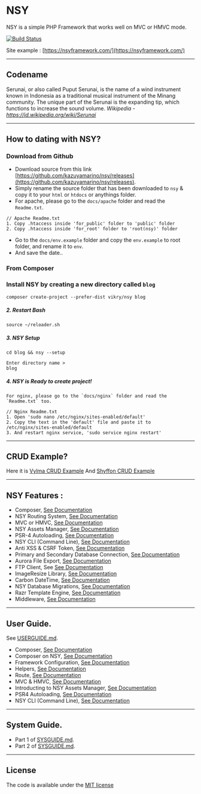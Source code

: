 # NSY
NSY is a simple PHP Framework that works well on MVC or HMVC mode.

[![Build Status](https://travis-ci.org/kazuyamarino/nsy.svg?branch=master)](https://travis-ci.org/kazuyamarino/nsy)

Site example :
[https://nsyframework.com/](https://nsyframework.com/)

---

## Codename
Serunai, or also called Puput Serunai, is the name of a wind instrument known in Indonesia as a traditional musical instrument of the Minang community. The unique part of the Serunai is the expanding tip, which functions to increase the sound volume.
*Wikipedia - https://id.wikipedia.org/wiki/Serunai*

---

## How to dating with NSY?
### Download from Github
* Download source from this link [https://github.com/kazuyamarino/nsy/releases](https://github.com/kazuyamarino/nsy/releases).
* Simply rename the source folder that has been downloaded to `nsy` & copy it to your `html` or `htdocs` or anythings folder.
* For apache, please go to the `docs/apache` folder and read the `Readme.txt`.

```
// Apache Readme.txt
1. Copy .htaccess inside 'for_public' folder to 'public' folder
2. Copy .htaccess inside 'for_root' folder to 'root(nsy)' folder
```

* Go to the `docs/env.example` folder and copy the `env.example` to root folder, and rename it to `env`.
* And save the date..

### From Composer

### Install NSY by creating a new directory called `blog`

```
composer create-project --prefer-dist vikry/nsy blog
```

##### 2. Restart Bash

```
source ~/reloader.sh
```

##### 3. NSY Setup

```
cd blog && nsy --setup

Enter directory name >
blog
```

##### 4. NSY is Ready to create project!

```
For nginx, please go to the `docs/nginx` folder and read the `Readme.txt` too.

// Nginx Readme.txt
1. Open 'sudo nano /etc/nginx/sites-enabled/default'
2. Copy the text in the 'default' file and paste it to /etc/nginx/sites-enabled/default
3. And restart nginx service, 'sudo service nginx restart'
```

---

## CRUD Example?
Here it is [Vylma CRUD Example](https://vylma.nsyframework.com/)
And [Shyffon CRUD Example](https://shyffon.nsyframework.com/)

---

## NSY Features :
* Composer, [See Documentation](https://github.com/kazuyamarino/nsy-docs/blob/master/USERGUIDE.md#composer-on-nsy-framework)
* NSY Routing System, [See Documentation](https://github.com/kazuyamarino/nsy-docs/blob/master/USERGUIDE.md#routes)
* MVC or HMVC, [See Documentation](https://github.com/kazuyamarino/nsy-docs/blob/master/USERGUIDE.md#mvc--hmvc)
* NSY Assets Manager, [See Documentation](https://github.com/kazuyamarino/nsy-docs/blob/master/USERGUIDE.md#introducting-to-nsy-assets-manager)
* PSR-4 Autoloading, [See Documentation](https://github.com/kazuyamarino/nsy-docs/blob/master/USERGUIDE.md#psr-4-autoloading)
* NSY CLI (Command Line), [See Documentation](https://github.com/kazuyamarino/nsy-docs/blob/master/USERGUIDE.md#nsy-cli-command-line)
* Anti XSS & CSRF Token, [See Documentation](https://github.com/kazuyamarino/nsy-docs/blob/master/SYSGUIDE_1.md#security-helper)
* Primary and Secondary Database Connection, [See Documentation](https://github.com/kazuyamarino/nsy-docs/blob/master/SYSGUIDE_2.md#primary--secondary-database-connections)
* Aurora File Export, [See Documentation](https://github.com/kazuyamarino/nsy-docs/blob/master/SYSGUIDE_1.md#aurora-file-export)
* FTP Client, See [See Documentation](https://github.com/kazuyamarino/nsy-docs/blob/master/SYSGUIDE_1.md#nsy-ftp-client-library)
* ImageResize Library, [See Documentation](https://github.com/kazuyamarino/nsy-docs/blob/master/SYSGUIDE_1.md#imageresize-library)
* Carbon DateTime, [See Documentation](https://carbon.nesbot.com/docs/)
* NSY Database Migrations, [See Documentation](https://github.com/kazuyamarino/nsy-docs/blob/master/SYSGUIDE_2.md#nsy-migrations)
* Razr Template Engine, [See Documentation](https://github.com/kazuyamarino/nsy-docs/blob/master/SYSGUIDE_2.md#razr---the-powerful-php-template-engine)
* Middleware, [See Documentation](https://github.com/kazuyamarino/nsy-docs/blob/master/SYSGUIDE_2.md#the-middlewares)

---

## User Guide.
See [USERGUIDE.md](https://github.com/kazuyamarino/nsy-docs/blob/master/USERGUIDE.md).
* Composer, [See Documentation](https://github.com/kazuyamarino/nsy-docs/blob/master/USERGUIDE.md#composer)
* Composer on NSY, [See Documentation](https://github.com/kazuyamarino/nsy-docs/blob/master/USERGUIDE.md#composer-on-nsy-framework)
* Framework Configuration, [See Documentation](https://github.com/kazuyamarino/nsy-docs/blob/master/USERGUIDE.md#framework-configuration)
* Helpers, [See Documentation](https://github.com/kazuyamarino/nsy-docs/blob/master/USERGUIDE.md#helpers)
* Route, [See Documentation](https://github.com/kazuyamarino/nsy-docs/blob/master/USERGUIDE.md#routes)
* MVC & HMVC, [See Documentation](https://github.com/kazuyamarino/nsy-docs/blob/master/USERGUIDE.md#mvc--hmvc)
* Introducting to NSY Assets Manager, [See Documentation](https://github.com/kazuyamarino/nsy-docs/blob/master/USERGUIDE.md#introducting-to-nsy-assets-manager)
* PSR4 Autoloading, [See Documentation](https://github.com/kazuyamarino/nsy-docs/blob/master/USERGUIDE.md#psr-4-autoloading)
* NSY CLI (Command Line), [See Documentation](https://github.com/kazuyamarino/nsy-docs/blob/master/USERGUIDE.md#nsy-cli-command-line)

---

## System Guide.
* Part 1 of [SYSGUIDE.md](https://github.com/kazuyamarino/nsy-docs/blob/master/SYSGUIDE_1.md).<br/>
* Part 2 of [SYSGUIDE.md](https://github.com/kazuyamarino/nsy-docs/blob/master/SYSGUIDE_2.md).

---

## License
The code is available under the [MIT license](https://github.com/kazuyamarino/nsy/blob/master/LICENSE.txt)
